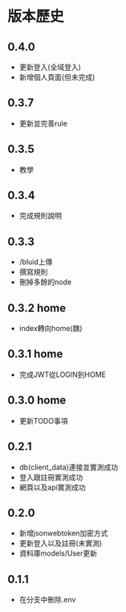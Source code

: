 # 版本歷史

## 0.4.0
- 更新登入(全域登入)
- 新增個人頁面(但未完成)

## 0.3.7
- 更新並完善rule

## 0.3.5
- 教學

## 0.3.4
- 完成規則說明

## 0.3.3 
- /bluid上傳
- 撰寫規則
- 刪掉多餘的node

## 0.3.2 home
- index轉向home(魏)

## 0.3.1 home
- 完成JWT從LOGIN到HOME

## 0.3.0 home
- 更新TODO事項

## 0.2.1
- db(client_data)連接並實測成功
- 登入跟註冊實測成功
- 網頁以及api實測成功

## 0.2.0
- 新增jsonwebtoken加密方式
- 更新登入以及註冊(未實測)
- 資料庫models/User更新

## 0.1.1
- 在分支中刪除.env


